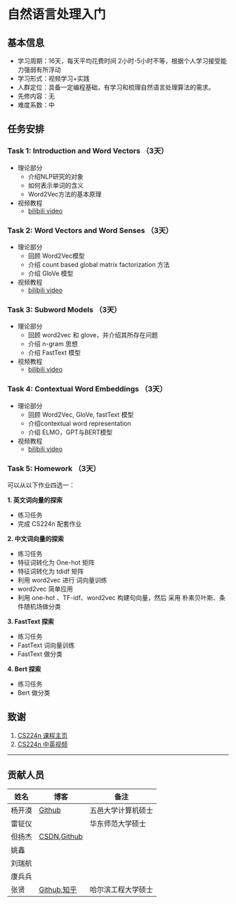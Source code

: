 ﻿


# 自然语言处理入门

## 基本信息

- 学习周期：16天，每天平均花费时间 2小时-5小时不等，根据个人学习接受能力强弱有所浮动
- 学习形式：视频学习+实践
- 人群定位：具备一定编程基础，有学习和梳理自然语言处理算法的需求。
- 先修内容：无
- 难度系数：中

## 任务安排

### Task 1: Introduction and Word Vectors （3天）

- 理论部分
    - 介绍NLP研究的对象
    - 如何表示单词的含义
    - Word2Vec方法的基本原理
- 视频教程
    - [bilibili video](https://www.bilibili.com/video/BV1s4411N7fC?p=1) 

  
### Task 2: Word Vectors and Word Senses （3天）
- 理论部分
    - 回顾 Word2Vec模型
    - 介绍 count based global matrix factorization 方法
    - 介绍 GloVe 模型
- 视频教程
    - [bilibili video](https://www.bilibili.com/video/BV1s4411N7fC?p=2)

  
### Task 3: Subword Models （3天）
- 理论部分
    - 回顾 word2vec 和 glove，并介绍其所存在问题
    - 介绍 n-gram 思想
    - 介绍 FastText 模型
- 视频教程
    - [bilibili video](https://www.bilibili.com/video/BV1s4411N7fC?p=12)

### Task 4: Contextual Word Embeddings  （3天）
- 理论部分
    - 回顾 Word2Vec, GloVe, fastText 模型
    - 介绍contextual word representation
    - 介绍 ELMO，GPT与BERT模型
- 视频教程
    - [bilibili video](https://www.bilibili.com/video/BV1s4411N7fC?p=13)


### Task 5: Homework （3天）

可以从以下作业四选一：

**1. 英文词向量的探索**
- 练习任务
- 完成 CS224n 配套作业

**2. 中文词向量的探索**
- 练习任务
- 特征词转化为 One-hot 矩阵
- 特征词转化为 tdidf 矩阵
- 利用 word2vec 进行 词向量训练
- word2vec 简单应用
- 利用 one-hot 、TF-idf、word2vec 构建句向量，然后 采用 朴素贝叶斯、条件随机场做分类

**3. FastText 探索**
- 练习任务
- FastText 词向量训练
- FastText 做分类

**4. Bert 探索**
- 练习任务
- Bert 做分类

## 致谢

1. [CS224n 课程主页](http://web.stanford.edu/class/cs224n/index.html)
2. [CS224n 中英视频](https://www.bilibili.com/video/BV1s4411N7fC)


---
## 贡献人员


姓名 | 博客|备注
---|---|---
杨开漠 | [Github](https://github.com/km1994)|五邑大学计算机硕士
雷钲仪 | |华东师范大学硕士
但扬杰 | [CSDN](https://me.csdn.net/jianghusanren3),[Github](https://github.com/jianghusanren007)|
姚鑫||
刘瑞航||
康兵兵||
张贤|[Github](https://github.com/zhangxiann),[知乎](https://www.zhihu.com/people/zhangxiann/posts)|哈尔滨工程大学硕士


